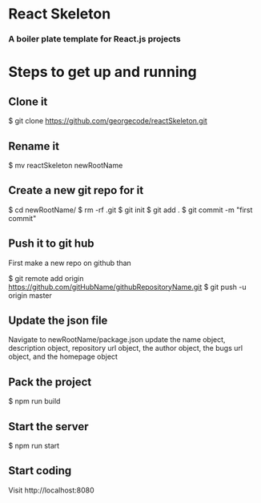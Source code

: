 # React Skeleton
### A boiler plate template for React.js projects

# Steps to get up and running

## Clone it
$ git clone https://github.com/georgecode/reactSkeleton.git

## Rename it
$ mv reactSkeleton newRootName

## Create a new git repo for it
$ cd newRootName/
$ rm -rf .git
$ git init
$ git add .
$ git commit -m "first commit"

## Push it to git hub
First make a new repo on github than

$ git remote add origin https://github.com/gitHubName/githubRepositoryName.git
$ git push -u origin master

## Update the json file
Navigate to newRootName/package.json
update the name object, description object, repository url object, the author object, the bugs url object, and the homepage object

## Pack the project
$ npm run build

## Start the server
$ npm run start

## Start coding
Visit http://localhost:8080